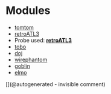 
# Modules

* [tomtom](/retired/tomtom/)
* [retroATL3](/retroATL3/)
* Probe used: __[retroATL3](/include/probes/auto/retroATL3.md)__
* [tobo](/retired/tobo/)
* [doj](/doj/)
* [wirephantom](/wirephantom/)
* [goblin](/goblin/)
* [elmo](/elmo/)


[](@autogenerated - invisible comment)